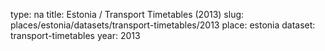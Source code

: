 type: na
title: Estonia / Transport Timetables (2013)
slug: places/estonia/datasets/transport-timetables/2013
place: estonia
dataset: transport-timetables
year: 2013
